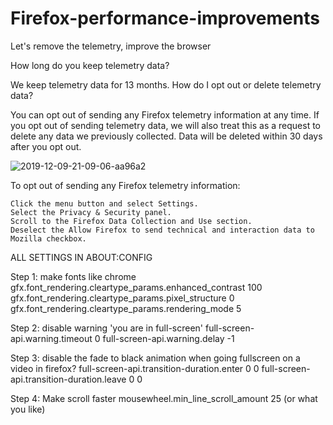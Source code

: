 # Firefox-performance-improvements
Let's remove the telemetry, improve the browser

How long do you keep telemetry data?

We keep telemetry data for 13 months.
How do I opt out or delete telemetry data?

You can opt out of sending any Firefox telemetry information at any time. If you opt out of sending telemetry data, we will also treat this as a request to delete any data we previously collected. Data will be deleted within 30 days after you opt out. 

![2019-12-09-21-09-06-aa96a2](https://user-images.githubusercontent.com/108226177/221349644-d519e4e0-fc64-4359-b7ec-cfdb24bb11d3.png)

To opt out of sending any Firefox telemetry information:

    Click the menu button and select Settings.
    Select the Privacy & Security panel.
    Scroll to the Firefox Data Collection and Use section.
    Deselect the Allow Firefox to send technical and interaction data to Mozilla checkbox. 

ALL SETTINGS IN ABOUT:CONFIG

Step 1: make fonts like chrome
gfx.font_rendering.cleartype_params.enhanced_contrast 100
gfx.font_rendering.cleartype_params.pixel_structure 0
gfx.font_rendering.cleartype_params.rendering_mode 5

Step 2: disable warning 'you are in full-screen'
full-screen-api.warning.timeout 0
full-screen-api.warning.delay -1

Step 3: disable the fade to black animation when going fullscreen on a video in firefox?
full-screen-api.transition-duration.enter 0 0
full-screen-api.transition-duration.leave 0 0

Step 4: Make scroll faster
mousewheel.min_line_scroll_amount 25 (or what you like)
